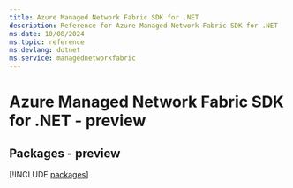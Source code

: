 ```yaml
---
title: Azure Managed Network Fabric SDK for .NET
description: Reference for Azure Managed Network Fabric SDK for .NET
ms.date: 10/08/2024
ms.topic: reference
ms.devlang: dotnet
ms.service: managednetworkfabric
---
```

# Azure Managed Network Fabric SDK for .NET - preview
## Packages - preview
[!INCLUDE [packages](managed-network-fabric-index.md)]